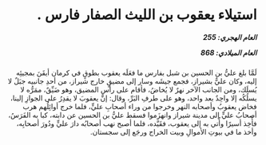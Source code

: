 <h1 dir="rtl">استيلاء يعقوب بن الليث الصفار فارس  .</h1>

<h5 dir="rtl">العام الهجري:  255

العام الميلادي: 868

</h5>

<p dir="rtl">لَمَّا بلغ عليُّ بن الحسين بن شبل بفارس ما فعَلَه يعقوب بطوقٍ في كرمان أيقَنَ بمجيئِه إليه، وكان عليٌّ بشيراز، فجمع جيشَه وسار إلى مضيقٍ خارج شيراز، من أحدِ جانبيه جبَلٌ لا يُسلَك، ومن الجانب الآخر نهرٌ لا يُخاضُ، فأقام على رأسِ المضيق، وهو ضَيِّقٌ، ممَرُّه لا يسلُكُه إلا واحِدٌ بعد واحد، وهو على طرفِ البَرِّ، وقال: إنَّ يعقوبَ لا يقدِرُ على الجوازِ إلينا، فخاض يعقوبُ وأصحابه النهر وخرجوا من وراء أصحابِ عليٍّ، فلما خرج أوائِلُهم هرب أصحابُ عليٍّ إلى مدينة شيراز وانهزَموا فسقط عليُّ بن الحسين عن دابته، كبا به الفَرَسُ، فأُخِذ أسيرًا وأُتي به إلى يعقوب، فقَيَّده، فلما أصبح نهب أصحابُه دارَ عليٍّ ودُورَ أصحابِه، وأخذ ما في بيوتِ الأموالِ وبيت الخراج ورجَع إلى سجستان.</p></br>

